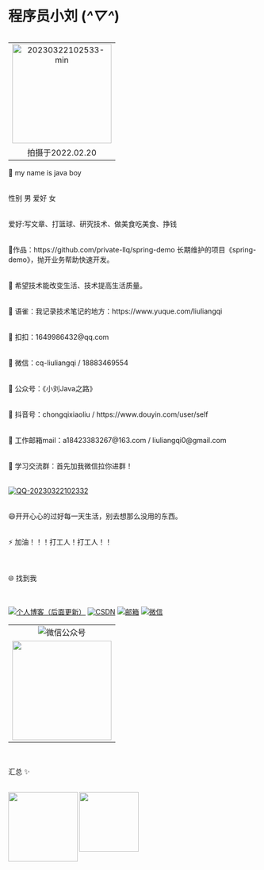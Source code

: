 # 程序员小刘 (*^▽^*)
<table align="right" width="100%" border="0" cellspacing="0" cellpadding="0">
    <tr>
       <td align="center"> <a href='https://postimg.cc/sGSVWDfC' target='_blank'><img src='https://i.postimg.cc/FzC1272z/20230322102533-min.jpg' border='0' width="200" alt='20230322102533-min'/></a></td>
    </tr>
    <tr>
      <td align="center">拍摄于2022.02.20</td>
    </tr>
</table>
<table> 🔭 my name is java boy </table>
<table>性别 男  爱好 女 </table>
<table> 爱好:写文章、打篮球、研究技术、做美食吃美食、挣钱</table>
<table> 🏡作品：https://github.com/private-llq/spring-demo  长期维护的项目《spring-demo》，抛开业务帮助快速开发。</table>
<table>🌱 希望技术能改变生活、技术提高生活质量。</table>
<table> 👯 语雀：我记录技术笔记的地方：https://www.yuque.com/liuliangqi
<table> 👬 扣扣：1649986432@qq.com</table>
<table> 💬 微信：cq-liuliangqi  /  18883469554 </table>
<table> 💬 公众号：《小刘Java之路》</table>
<table> 💬 抖音号：chongqixiaoliu / https://www.douyin.com/user/self </table>
<table> 💬 工作邮箱mail：a18423383267@163.com / liuliangqi0@gmail.com </table>    
<table> 💬 学习交流群：首先加我微信拉你进群！<table>
<a href='https://postimages.org/' target='_blank'><img src='https://i.postimg.cc/Dy5t31jB/QQ-20230322102332.png' border='0' alt='QQ-20230322102332'/></a>
<table> 😄开开心心的过好每一天生活，别去想那么没用的东西。</table>
<table> ⚡ 加油！！！打工人！打工人！！</table>
<table></table>      
<table>🌐 找到我</table> 
<table></table>       
<a href=""><img alt="个人博客（后面更新）" src=""/></a> 
<a href="https://blog.csdn.net/weixin_55604133?type=blog"><img alt="CSDN" src="https://img.shields.io/badge/CSDN-%E7%A8%8B%E5%BA%8F%E5%91%98%E5%B0%8F%E5%B0%8F%E5%88%98-brightgreen"/></a> 
<a href="https://mail.163.com/"><img alt="邮箱" src="https://img.shields.io/badge/%E9%82%AE%E7%AE%B1-a18423383267%40163.com-brightgreen"/></a> 
<a href="https://wx.qq.com/index.php"><img alt="微信" src="https://img.shields.io/badge/%E5%BE%AE%E4%BF%A1-cq--liuliangqi-brightgreen"/></a>

<table width="100%" border="0" cellspacing="0" cellpadding="0">
  <tr>
    <td align="center"><img alt="微信公众号" src="https://img.shields.io/badge/%E5%BE%AE%E4%BF%A1%E5%85%AC%E4%BC%97%E5%8F%B7-%E5%B0%8F%E5%88%98Java%E4%B9%8B%E8%B7%AF-brightgreen"/></td>
  </tr>
  <tr>
    <td align="center"><img align="center" src="https://xingqiu-tuchuang-1256524210.cos.ap-shanghai.myqcloud.com/2403/qrcode_for_gh_e916e19a7f3a_430.jpg" width="200"/></td>
  </tr>
</table>    
<table></table>
<table></table>   
<table>  汇总 ✨</table>    
<img align="left" height="140px" src="https://github-readme-stats.vercel.app/api?username=private-llq&hide_title=true&hide_border=true&show_icons=true&include_all_commits=true&line_height=21&bg_color=0,EC6C6C,FFD479,FFFC79,73FA79&theme=graywhite&locale=cn" />
<img align="left" height="120px" src="https://github-readme-stats.vercel.app/api/top-langs/?username=private-llq&hide_title=true&hide_border=true&layout=compact&bg_color=0,73FA79,73FDFF,D783FF&theme=graywhite&locale=cn" />
    


